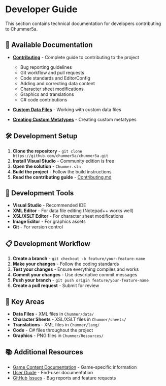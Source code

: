 # Developer Guide

This section contains technical documentation for developers contributing to Chummer5a.

## 📖 Available Documentation

- **[Contributing](Contributing.md)** - Complete guide to contributing to the project
  - Bug reporting guidelines
  - Git workflow and pull requests
  - Code standards and EditorConfig
  - Adding and correcting data content
  - Character sheet modifications
  - Graphics and translations
  - C# code contributions

- **[Custom Data Files](Custom-Data-Files.md)** - Working with custom data files
- **[Creating Custom Metatypes](Creating-custom-metatypes.md)** - Creating custom metatypes

## 🛠️ Development Setup

1. **Clone the repository** - `git clone https://github.com/chummer5a/chummer5a.git`
2. **Install Visual Studio** - Community edition is free
3. **Open the solution** - `Chummer.sln`
4. **Build the project** - Follow the build instructions
5. **Read the contributing guide** - [Contributing.md](Contributing.md)

## 🔧 Development Tools

- **Visual Studio** - Recommended IDE
- **XML Editor** - For data file editing (Notepad++ works well)
- **XSL/XSLT Editor** - For character sheet modifications
- **Image Editor** - For graphics assets
- **Git** - For version control

## 📋 Development Workflow

1. **Create a branch** - `git checkout -b feature/your-feature-name`
2. **Make your changes** - Follow the coding standards
3. **Test your changes** - Ensure everything compiles and works
4. **Commit your changes** - Use descriptive commit messages
5. **Push your branch** - `git push origin feature/your-feature-name`
6. **Create a pull request** - Submit for review

## 🎯 Key Areas

- **Data Files** - XML files in `Chummer/data/`
- **Character Sheets** - XSL/XSLT files in `Chummer/sheets/`
- **Translations** - XML files in `Chummer/lang/`
- **Code** - C# files throughout the project
- **Graphics** - PNG files in `Chummer/Resources/`

## 📚 Additional Resources

- [Game Content Documentation](Game-Content-Documentation) - Game-specific information
- [User Guide](user-guide-README) - End-user documentation
- [GitHub Issues](https://github.com/chummer5a/chummer5a/issues) - Bug reports and feature requests
